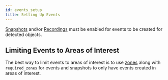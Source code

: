 ```yaml
---
id: events_setup
title: Setting Up Events
---
```


[Snapshots](snapshots.md) and/or [Recordings](record.md) must be enabled for events to be created for detected objects.

## Limiting Events to Areas of Interest

The best way to limit events to areas of interest is to use [zones](zones.md) along with `required_zones` for events and snapshots to only have events created in areas of interest.
